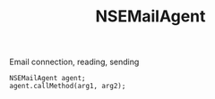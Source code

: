 ﻿---
uid: crmscript_ref_NSEMailAgent
title: NSEMailAgent
intellisense: Void.NSEMailAgent
keywords: NSEMailAgent
so.topic: reference
---

Email connection, reading, sending

```crmscript
NSEMailAgent agent;
agent.callMethod(arg1, arg2);
```
